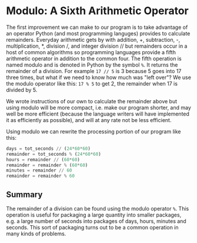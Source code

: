 # Modulo: A Sixth Arithmetic Operator

The first improvement we can make to our program is to take advantage of an operator Python (and most programming languges) provides to calculate remainders. Everyday arithmetic gets by with addition, +, subtraction, -, multiplication, *, division /, and integer division // but remainders occur in a host of common algorithms so programming languages provide a fifth arithmetic operator in addition to the common four. The fifth operation is named modulo and is denoted in Python by the symbol `%`. It returns the remainder of a division. For example `17 // 5` is 3 because 5 goes into 17 three times, but what if we need to know how much was "left over"? We use the modulo operator like this: `17 % 5` to get 2, the remainder when 17 is divided by 5.

We wrote instructions of our own to calculate the remainder above but using modulo will be more compact, i.e. make our program shorter, and may well be more efficient (because the language writers will have implemented it as efficiently as possible), and will at any rate not be less efficient.

Using modulo we can rewrite the processing portion of our program like this:

```python
days = tot_seconds // (24*60*60)
remainder = tot_seconds % (24*60*60)
hours = remainder // (60*60)
remainder = remainder % (60*60)
minutes = remainder // 60
remainder = remainder % 60
```

## Summary

The remainder of a division can be found using the modulo
operator `%`. This operation is useful for packaging a large
quantity into smaller packages, e.g. a large number of seconds into
packages of days, hours, minutes and seconds. This sort of packaging
turns out to be a common operation in many kinds of problems.
